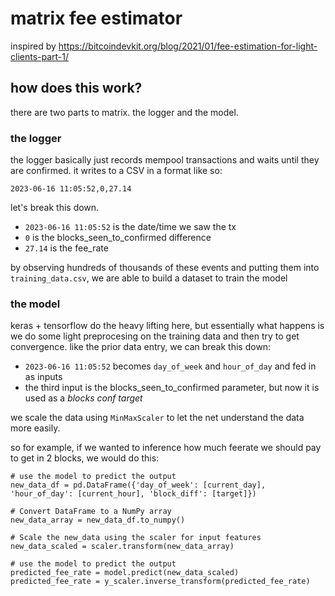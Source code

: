 # matrix fee estimator

inspired by https://bitcoindevkit.org/blog/2021/01/fee-estimation-for-light-clients-part-1/

## how does this work?
there are two parts to matrix. the logger and the model.

### the logger
the logger basically just records mempool transactions and waits until they are confirmed. it writes to a CSV in a format like so:
```
2023-06-16 11:05:52,0,27.14
```
let's break this down.

* `2023-06-16 11:05:52` is the date/time we saw the tx
* `0` is the blocks_seen_to_confirmed difference
* `27.14` is the fee_rate

by observing hundreds of thousands of these events and putting them into `training_data.csv`, we are able to build a dataset to train the model

### the model
keras + tensorflow do the heavy lifting here, but essentially what happens is we do some light preprocesing on the training data and then try to get convergence.
like the prior data entry, we can break this down:
* `2023-06-16 11:05:52` becomes `day_of_week` and `hour_of_day` and fed in as inputs
* the third input is the blocks_seen_to_confirmed parameter, but now it is used as a *blocks conf target*

we scale the data using `MinMaxScaler` to let the net understand the data more easily.

so for example, if we wanted to inference how much feerate we should pay to get in 2 blocks, we would do this:
```
# use the model to predict the output
new_data_df = pd.DataFrame({'day_of_week': [current_day], 'hour_of_day': [current_hour], 'block_diff': [target]})

# Convert DataFrame to a NumPy array
new_data_array = new_data_df.to_numpy()

# Scale the new_data using the scaler for input features
new_data_scaled = scaler.transform(new_data_array)

# use the model to predict the output
predicted_fee_rate = model.predict(new_data_scaled)
predicted_fee_rate = y_scaler.inverse_transform(predicted_fee_rate)
```
